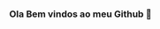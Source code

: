 ### Ola Bem vindos ao meu Github 👋

<!--
**viniciusbzerra/viniciusbzerra** is a ✨ _special_ ✨ repository because its `README.md` (this file) appears on your GitHub profile.

Sou suporte de TI, não estou na áre no momento porem a procura de um oportunidade para me q na área de Tecnologia:

- 🔭 I’m currently working on ...
- 🌱 I’m currently learning ...
- 👯 I’m looking to collaborate on ...
- 🤔 I’m looking for help with ...
- 💬 Ask me about ...
- 📫 How to reach me: ...
- 😄 Pronouns: ...
- ⚡ Fun fact: ...
-->
